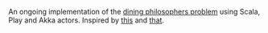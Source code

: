 An ongoing implementation of the <a href="http://en.wikipedia.org/wiki/Dining_philosophers_problem">dining philosophers problem</a> using Scala, Play and Akka actors. Inspired by <a href="http://klangism.tumblr.com/post/968180337/dining-hakkers">this</a> and <a href="http://www.dalnefre.com/wp/2010/08/dining-philosophers-in-humus/">that</a>.